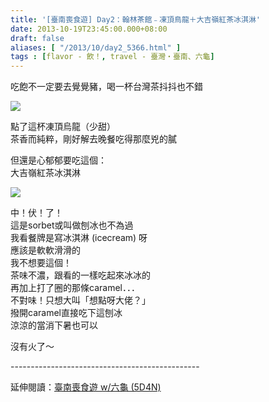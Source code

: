```yaml
---
title: '[臺南喪食遊] Day2：翰林茶館﹣凍頂鳥龍＋大吉嶺紅茶冰淇淋'
date: 2013-10-19T23:45:00.000+08:00
draft: false
aliases: [ "/2013/10/day2_5366.html" ]
tags : [flavor - 飲！, travel - 臺灣・臺南、六龜]
---
```


吃飽不一定要去覺覺豬，喝一杯台灣茶抖抖也不錯  

![](/images/tainan2m.jpg)

點了這杯凍頂烏龍（少甜）  
茶香而純粹，剛好解去晚餐吃得那麼兇的膩  
  
但還是心郁郁要吃這個：  
大吉嶺紅茶冰淇淋  

![](/images/tainan2m1.jpg)

中！伏！了！  
這是sorbet或叫做刨冰也不為過  
我看餐牌是寫冰淇淋 (icecream) 呀  
應該是軟軟滑滑的  
我不想要這個！  
茶味不濃，跟看的一樣吃起來冰冰的  
再加上打了圈的那條caramel．．．  
不對味！只想大叫「想點呀大佬？」  
撥開caramel直接吃下這刨冰  
涼涼的當消下暑也可以  
  
沒有火了～  
  
\-----------------------------------------------  
  
延伸閱讀：[臺南喪食遊 w/六龜 (5D4N)](https://hidie.net/tainan5d4n/)
